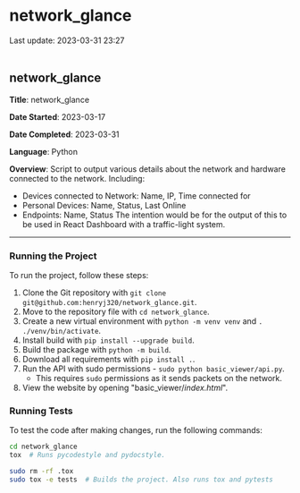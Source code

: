 # network_glance

Last update: 2023-03-31 23:27
<br><br>

## network_glance

**Title**: network_glance

**Date Started**: 2023-03-17

**Date Completed**: 2023-03-31

**Language**: Python

**Overview**: Script to output various details about the network and hardware connected to the network. Including:
- Devices connected to Network: Name, IP, Time connected for
- Personal Devices: Name, Status, Last Online
- Endpoints: Name, Status
The intention would be for the output of this to be used in React Dashboard with a traffic-light system.

---

### Running the Project

To run the project, follow these steps:
1. Clone the Git repository with ` git clone git@github.com:henryj320/network_glance.git `.
2. Move to the repository file with ` cd network_glance `.
3. Create a new virtual environment with ` python -m venv venv ` and ` . ./venv/bin/activate `.
4. Install build with ` pip install --upgrade build `.
5. Build the package with ` python -m build `.
6. Download all requirements with ` pip install . `.
7. Run the API with sudo permissions - ` sudo python basic_viewer/api.py `.
    - This requires ` sudo ` permissions as it sends packets on the network.
8. View the website by opening "basic_viewer/*index.html*".

### Running Tests
To test the code after making changes, run the following commands:
``` bash
cd network_glance
tox  # Runs pycodestyle and pydocstyle.

sudo rm -rf .tox
sudo tox -e tests  # Builds the project. Also runs tox and pytests
```
